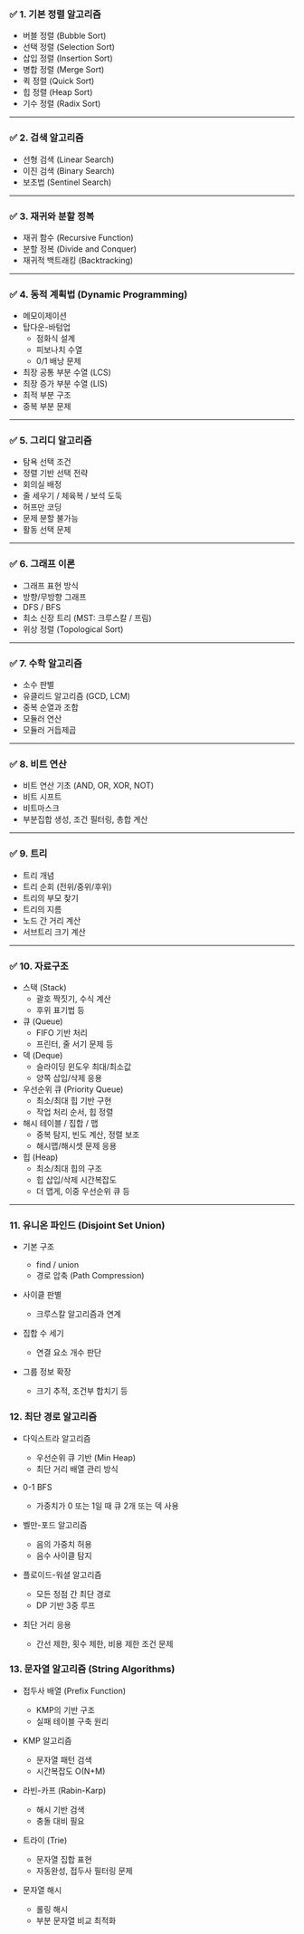 
### **✅ 1. 기본 정렬 알고리즘**
- 버블 정렬 (Bubble Sort)
- 선택 정렬 (Selection Sort)
- 삽입 정렬 (Insertion Sort)
- 병합 정렬 (Merge Sort)
- 퀵 정렬 (Quick Sort)
- 힙 정렬 (Heap Sort)
- 기수 정렬 (Radix Sort)

---

### **✅ 2. 검색 알고리즘**
- 선형 검색 (Linear Search)
- 이진 검색 (Binary Search)
- 보초법 (Sentinel Search)

---

### **✅ 3. 재귀와 분할 정복**
- 재귀 함수 (Recursive Function)
- 분할 정복 (Divide and Conquer)
- 재귀적 백트래킹 (Backtracking)
    

---

### **✅ 4. 동적 계획법 (Dynamic Programming)**
- 메모이제이션
- 탑다운-바텀업
    - 점화식 설계
    - 피보나치 수열
    - 0/1 배낭 문제
- 최장 공통 부분 수열 (LCS)
- 최장 증가 부분 수열 (LIS)
- 최적 부분 구조
- 중복 부분 문제
    

---

### **✅ 5. 그리디 알고리즘**
- 탐욕 선택 조건
- 정렬 기반 선택 전략
- 회의실 배정
- 줄 세우기 / 체육복 / 보석 도둑
- 허프만 코딩
- 문제 분할 불가능
- 활동 선택 문제

---

### **✅ 6. 그래프 이론**
- 그래프 표현 방식
- 방향/무방향 그래프
- DFS / BFS
- 최소 신장 트리 (MST: 크루스칼 / 프림)
- 위상 정렬 (Topological Sort)

---

### **✅ 7. 수학 알고리즘**
- 소수 판별
- 유클리드 알고리즘 (GCD, LCM)
- 중복 순열과 조합
- 모듈러 연산
- 모듈러 거듭제곱

---

### **✅ 8. 비트 연산**
- 비트 연산 기초 (AND, OR, XOR, NOT)
- 비트 시프트
- 비트마스크
- 부분집합 생성, 조건 필터링, 총합 계산
    

---

### **✅ 9. 트리**
- 트리 개념
- 트리 순회 (전위/중위/후위)
- 트리의 부모 찾기
- 트리의 지름
- 노드 간 거리 계산
- 서브트리 크기 계산

---
### **✅ 10. 자료구조**

- 스택 (Stack)
    - 괄호 짝짓기, 수식 계산
    - 후위 표기법 등
- 큐 (Queue)
    - FIFO 기반 처리
    - 프린터, 줄 서기 문제 등
- 덱 (Deque)
    - 슬라이딩 윈도우 최대/최소값
    - 양쪽 삽입/삭제 응용
- 우선순위 큐 (Priority Queue)
    - 최소/최대 힙 기반 구현
    - 작업 처리 순서, 힙 정렬
- 해시 테이블 / 집합 / 맵
    - 중복 탐지, 빈도 계산, 정렬 보조
    - 해시맵/해시셋 문제 응용
- 힙 (Heap)
    - 최소/최대 힙의 구조
    - 힙 삽입/삭제 시간복잡도
    - 더 맵게, 이중 우선순위 큐 등

---
### 11. 유니온 파인드 (Disjoint Set Union)
- 기본 구조
    - find / union
    - 경로 압축 (Path Compression)
    
- 사이클 판별
    - 크루스칼 알고리즘과 연계
    
- 집합 수 세기
    - 연결 요소 개수 판단
    
- 그룹 정보 확장
    - 크기 추적, 조건부 합치기 등

### 12. 최단 경로 알고리즘
- 다익스트라 알고리즘
    - 우선순위 큐 기반 (Min Heap)
    - 최단 거리 배열 관리 방식
    
- 0-1 BFS
    - 가중치가 0 또는 1일 때 큐 2개 또는 덱 사용
    
- 벨만-포드 알고리즘
    - 음의 가중치 허용
    - 음수 사이클 탐지
    
- 플로이드-워셜 알고리즘
    - 모든 정점 간 최단 경로
    - DP 기반 3중 루프
    
- 최단 거리 응용
    - 간선 제한, 횟수 제한, 비용 제한 조건 문제


### 13. 문자열 알고리즘 (String Algorithms)

- 접두사 배열 (Prefix Function)
    - KMP의 기반 구조
    - 실패 테이블 구축 원리
    
- KMP 알고리즘
    - 문자열 패턴 검색
    - 시간복잡도 O(N+M)
    
- 라빈-카프 (Rabin-Karp)
    - 해시 기반 검색
    - 충돌 대비 필요
    
- 트라이 (Trie)
    - 문자열 집합 표현
    - 자동완성, 접두사 필터링 문제
    
- 문자열 해시
    - 롤링 해시
    - 부분 문자열 비교 최적화